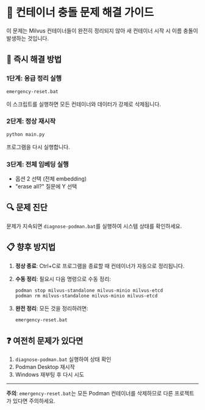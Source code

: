 # 🔧 컨테이너 충돌 문제 해결 가이드

이 문제는 Milvus 컨테이너들이 완전히 정리되지 않아 새 컨테이너 시작 시 이름 충돌이 발생하는 것입니다.

## 🚨 즉시 해결 방법

### 1단계: 응급 정리 실행
```bash
emergency-reset.bat
```
이 스크립트를 실행하면 모든 컨테이너와 데이터가 강제로 삭제됩니다.

### 2단계: 정상 재시작
```bash
python main.py
```
프로그램을 다시 실행합니다.

### 3단계: 전체 임베딩 실행
- 옵션 2 선택 (전체 embedding)
- "erase all?" 질문에 Y 선택

## 🔍 문제 진단

문제가 지속되면 `diagnose-podman.bat`를 실행하여 시스템 상태를 확인하세요.

## 📋 향후 방지법

1. **정상 종료**: Ctrl+C로 프로그램을 종료할 때 컨테이너가 자동으로 정리됩니다.

2. **수동 정리**: 필요시 다음 명령으로 수동 정리:
   ```bash
   podman stop milvus-standalone milvus-minio milvus-etcd
   podman rm milvus-standalone milvus-minio milvus-etcd
   ```

3. **완전 정리**: 모든 것을 정리하려면:
   ```bash
   emergency-reset.bat
   ```

## ❓ 여전히 문제가 있다면

1. `diagnose-podman.bat` 실행하여 상태 확인
2. Podman Desktop 재시작
3. Windows 재부팅 후 다시 시도

---
**주의**: `emergency-reset.bat`는 모든 Podman 컨테이너를 삭제하므로 다른 프로젝트가 있다면 주의하세요.
